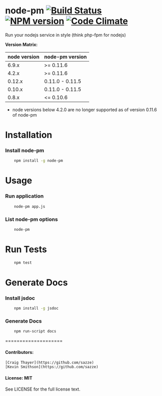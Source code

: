 node-pm [![Build Status](https://travis-ci.org/sazze/node-pm.png?branch=master/master)](https://travis-ci.org/sazze/node-pm) [![NPM version](https://badge.fury.io/js/node-pm.png)](http://badge.fury.io/js/node-pm) [![Code Climate](https://codeclimate.com/github/sazze/node-pm/badges/gpa.svg)](https://codeclimate.com/github/sazze/node-pm)
====================

Run your nodejs service in style (think php-fpm for nodejs)

**Version Matrix:**

node version | node-pm version
------------ | ---------------
6.9.x | >= 0.11.6
4.2.x | >= 0.11.6
0.12.x | 0.11.0 - 0.11.5
0.10.x | 0.11.0 - 0.11.5
0.8.x | <= 0.10.6

* node versions below 4.2.0 are no longer supported as of version 0.11.6 of node-pm

Installation
====================

### Install node-pm

``` bash
    npm install -g node-pm
```

Usage
====================

### Run application

``` bash
    node-pm app.js
```

### List node-pm options

``` bash
    node-pm
```

Run Tests
====================

``` bash
    npm test
```

Generate Docs
====================

### Install jsdoc

``` bash
    npm install -g jsdoc
```

### Generate Docs

``` bash
    npm run-script docs
```

====================

#### Contributors:
    [Craig Thayer](https://github.com/sazze)
    [Kevin Smithson](https://github.com/sazze)

#### License: MIT

See LICENSE for the full license text.
